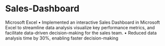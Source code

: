 # Sales-Dashboard
Microsoft Excel
• Implemented an interactive Sales Dashboard in Microsoft Excel to streamline data analysis
visualize key performance metrics, and facilitate data-driven decision-making for the sales team.
• Reduced data analysis time by 30%, enabling faster decision-making
